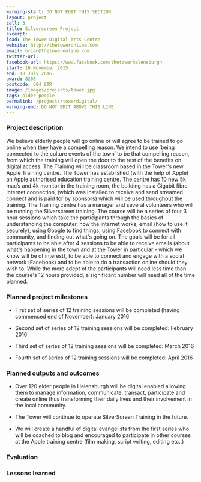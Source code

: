 ```yaml
---
warning-start: DO NOT EDIT THIS SECTION
layout: project
call: 3
title: Silverscreen Project
excerpt:
lead: The Tower Digital Arts Centre
website: http://thetoweronline.com
email: brian@thetoweronline.com
twitter-url:
facebook-url: https://www.facebook.com/thetowerhelensburgh
start: 16 November 2015
end: 18 July 2016
award: 8200
postcode: G84 8TR
image: /images/projects/tower.jpg
tags: older-people
permalink: /projects/towerdigital/
warning-end: DO NOT EDIT ABOVE THIS LINE
---
```


### Project description
We believe elderly people will go online or will agree to be trained to go online when they have a compelling reason. We intend to use ’being connected to the culture events of the town’ to be that compelling reason, from which the training will open the door to the rest of the benefits on digital access. The Training will be classroom based in the Tower's new Apple Training centre. The Tower has established (with the help of Apple) an Apple authorised education training centre. The centre has 10 new 5k mac’s and 4k monitor in the training room, the building has a Gigabit fibre internet connection, (which was installed to receive and send streamed connect and is paid for by sponsors) which will be used throughout the training. The Training centre has a manager and several volunteers who will be running the Silverscreen training. The course will be a series of four 3 hour sessions which take the participants through the basics of understanding the computer, how the internet works, email (how to use it securely), using Google to find things, using Facebook to connect with community, and finding out what's going on. The goals will be for all participants to be able after 4 sessions to be able to receive emails (about what's happening in the town and at the Tower in particular - which we know will be of interest), to be able to connect and engage with a social network (Facebook) and to be able to do a transaction online should they wish to. While the more adept of the participants will need less time than the course's 12 hours provided, a significant number will need all of the time planned.


### Planned project milestones

* First set of series of 12 training sessions will be completed (having commenced end of November): January 2016

* Second set of series of 12 training sessions will be completed: February 2016

* Third set of series of 12 training sessions will be completed: March 2016

* Fourth set of series of 12 training sessions will be completed: April 2016


### Planned outputs and outcomes

* Over 120 elder people in Helensburgh will be digital enabled allowing them to manage information, communicate, transact, participate and create online thus transforming their daily lives and their involvement in the local community.

* The Tower will continue to operate SilverScreen Training in the future.

* We will create a handful of digital evangelists from the first series who will be coached to blog and encouraged to participate in other courses at the Apple training centre (film making, script writing, editing etc..)


### Evaluation


### Lessons learned



